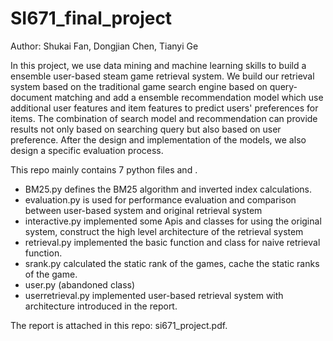# SI671_final_project

Author: Shukai Fan, Dongjian Chen, Tianyi Ge

In this project, we use data mining and machine learning skills to build a ensemble user-based steam game retrieval system. We build our retrieval system based on the traditional game search engine based on query-document matching and add a ensemble recommendation model which use additional user features and item features to predict users' preferences for items. The combination of search model and recommendation can provide results not only based on searching query but also based on user preference. After the design and implementation of the models, we also design a specific evaluation process.

This repo mainly contains 7 python files and . 

+ BM25.py defines the BM25 algorithm and inverted index calculations.
+ evaluation.py is used for performance evaluation and comparison between user-based system and original retrieval system
+ interactive.py implemented some Apis and classes for using the original system, construct the high level architecture of the retrieval system
+ retrieval.py implemented the basic function and class for naive retrieval function.
+ srank.py calculated the static rank of the games, cache the static ranks of the game.
+ user.py (abandoned class)
+ userretrieval.py implemented user-based retrieval system with architecture introduced in the report.

The report is attached in this repo: si671_project.pdf.